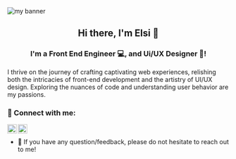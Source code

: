 <img src="https://github.com/elsiip/elsiip/assets/110887523/025da00b-619a-4e7a-932a-083a8d27dd52.png" alt="my banner">

<h2 align="center">Hi there, I'm Elsi 👋</h2>
<h3 align="center">I'm a Front End Engineer 💻, and Ui/UX Designer 🎨!</h3>

I thrive on the journey of crafting captivating web experiences, relishing both the intricacies of front-end development and the artistry of UI/UX design. Exploring the nuances of code and understanding user behavior are my passions.

### 🤝 Connect with me:

<a href="https://www.linkedin.com/in/elsi-p/"><img align="left" src="https://github.com/elsiip/elsiip/assets/110887523/9df33e26-aafb-42d2-8831-937e10827db0" alt="Elsi | LinkedIn" width="21px"/></a>
<a href="https://instagram.com/3101_els"><img align="left" src="https://github.com/elsiip/elsiip/assets/110887523/f3dada26-5120-45e3-b11f-8f0713f02243" alt="Elsi | Instagram" width="21px"/></a>
</br>
- 💬 If you have any question/feedback, please do not hesitate to reach out to me!


<!--
**elsiip/elsiip** is a ✨ _special_ ✨ repository because its `README.md` (this file) appears on your GitHub profile.

Here are some ideas to get you started:

- 🔭 I’m currently working on ...
- 🌱 I’m currently learning ...
- 👯 I’m looking to collaborate on ...
- 🤔 I’m looking for help with ...
- 💬 Ask me about ...
- 📫 How to reach me: ...
- 😄 Pronouns: ...
- ⚡ Fun fact: ...
-->
